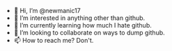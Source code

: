 - 👋 Hi, I’m @newmanic17
- 👀 I’m interested in anything other than github. 
- 🌱 I’m currently learning how much I hate github. 
- 💞️ I’m looking to collaborate on ways to dump github.
- 📫 How to reach me? Don't. 

<!---
newmanic17/newmanic17 is a ✨ special ✨ repository because its `README.md` (this file) appears on your GitHub profile.
You can click the Preview link to take a look at your changes.
--->
